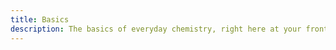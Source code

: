 ```yaml
---
title: Basics
description: The basics of everyday chemistry, right here at your front door.
---
```

